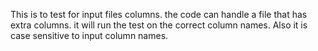 This is to test for input files columns. the code can handle a file that has extra columns.
it will run the test on the correct column names. Also it is case sensitive to input column names.

